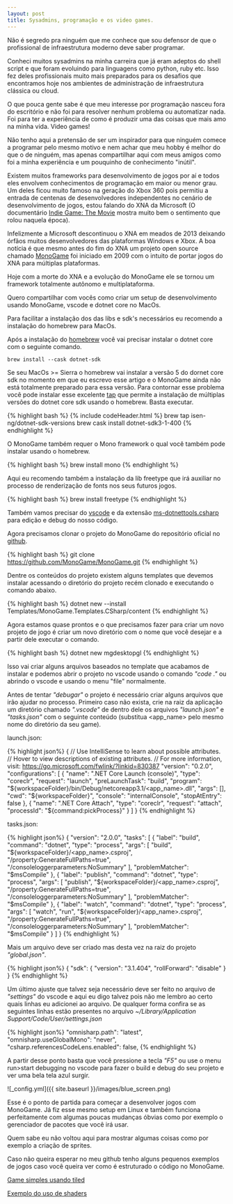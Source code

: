 ```yaml
---
layout: post
title: Sysadmins, programação e os video games.
---
```


Não é segredo pra ninguém que me conhece que sou defensor de que o profissional de infraestrutura moderno deve saber programar.  

Conheci muitos sysadmins na minha carreira que já eram adeptos do shell script e que foram evoluindo para linguagens como python, ruby etc. Isso fez deles profissionais muito mais preparados para os desafios que encontramos hoje nos ambientes de administração de infraestrutura clássica ou cloud.  

O que pouca gente sabe é que meu interesse por programação nasceu fora do escritório e não foi para resolver nenhum problema ou automatizar nada. Foi para ter a experiência de como é produzir uma das coisas que mais amo na minha vida. Video games!

Não tenho aqui a pretensão de ser um inspirador para que ninguém comece a programar pelo mesmo motivo e nem achar que meu hobby é melhor do que o de ninguém, mas apenas compartilhar aqui com meus amigos como foi a minha experiência e um pouquinho de conhecimento "inútil".

Existem muitos frameworks para desenvolvimento de jogos por aí e todos eles envolvem conhecimentos de programação em maior ou menor grau. Um deles ficou muito famoso na geração do Xbox 360 pois permitiu a entrada de centenas de desenvolvedores independentes no cenário de desenvolvimento de jogos, estou falando do XNA da Microsoft (O documentário [Indie Game: The Movie](https://www.imdb.com/title/tt1942884/) mostra muito bem o sentimento que rolou naquela época).

Infelizmente a Microsoft descontinuou o XNA em meados de 2013 deixando órfãos muitos desenvolvedores das plataformas Windows e Xbox. A boa notícia é que mesmo antes do fim do XNA um projeto open source chamado [MonoGame](https://www.monogame.net/) foi iniciado em 2009 com o intuito de portar jogos do XNA para múltiplas plataformas.

Hoje com a morte do XNA e a evolução do MonoGame ele se tornou um framework totalmente autônomo e multiplataforma.

Quero compartilhar com vocês como criar um setup de desenvolvimento usando MonoGame, vscode e dotnet core no MacOs.

Para facilitar a instalação dos das libs e sdk's necessários eu recomendo a instalação do homebrew para MacOs.

Após a instalação do [homebrew](https://brew.sh/) você vai precisar instalar o dotnet core com o seguinte comando.

```
brew install --cask dotnet-sdk
```

Se seu MacOs >= Sierra o homebrew vai instalar a versão 5 do dornet core sdk no momento em que eu escrevo esse artigo e o MonoGame ainda não está totalmente preparado para essa versão. Para contornar esse problema você pode instalar esse excelente [tap](https://github.com/isen-ng/homebrew-dotnet-sdk-versions) que permite a instalação de múltiplas versões do dotnet core sdk usando o homebrew. Basta executar.

{% highlight bash %}
{% include codeHeader.html %}
brew tap isen-ng/dotnet-sdk-versions
brew cask install dotnet-sdk3-1-400
{% endhighlight %}

O MonoGame também requer o Mono framework o qual você também pode instalar usando o homebrew.

{% highlight bash %}
brew install mono
{% endhighlight %}

Aqui eu recomendo também a instalação da lib freetype que irá auxiliar no processo de renderização de fonts nos seus futuros jogos.

{% highlight bash %}
brew install freetype
{% endhighlight %}

Também vamos precisar do [vscode](https://code.visualstudio.com/) e da extensão [ms-dotnettools.csharp](https://code.visualstudio.com/docs/introvideos/extend) para edição e debug do nosso código.

Agora precisamos clonar o projeto do MonoGame do repositório oficial no [github](https://github.com/MonoGame/MonoGame).

{% highlight bash %}
git clone https://github.com/MonoGame/MonoGame.git
{% endhighlight %}

Dentre os conteúdos do projeto existem alguns templates que devemos instalar acessando o diretório do projeto recém clonado e executando o comando abaixo.

{% highlight bash %}
dotnet new --install Templates/MonoGame.Templates.CSharp/content
{% endhighlight %}

Agora estamos quase prontos e o que precisamos fazer para criar um novo projeto de jogo é criar um novo diretório com o nome que você desejar e a partir dele executar o comando.

{% highlight bash %}
dotnet new mgdesktopgl
{% endhighlight %}

Isso vai criar alguns arquivos baseados no template que acabamos de instalar e podemos abrir o projeto no vscode usando o comando <em>"code ."</em> ou abrindo o vscode e usando o menu "file" normalmente.

Antes de tentar <em>"debugar"</em> o projeto é necessário criar alguns arquivos que irão ajudar no processo. Primeiro caso não exista, crie na raiz da aplicação um diretório chamado <em>".vscode"</em> de dentro dele os arquivos <em>"launch.json"</em> e <em>"tasks.json"</em> com o seguinte conteúdo (substitua \<app_name\> pelo mesmo nome do diretório da seu game).

launch.json:

{% highlight json%}
{
  // Use IntelliSense to learn about possible attributes.
    // Hover to view descriptions of existing attributes.
    // For more information, visit: https://go.microsoft.com/fwlink/?linkid=830387
    "version": "0.2.0",
    "configurations": [
        {
            "name": ".NET Core Launch (console)",
            "type": "coreclr",
            "request": "launch",
            "preLaunchTask": "build",
            "program": "${workspaceFolder}/bin/Debug/netcoreapp3.1/<app_name>.dll",
            "args": [],
            "cwd": "${workspaceFolder}",
            "console": "internalConsole",
            "stopAtEntry": false
        },
        {
            "name": ".NET Core Attach",
            "type": "coreclr",
            "request": "attach",
            "processId": "${command:pickProcess}"
        }
    ]
}
{% endhighlight %}

tasks.json:

{% highlight json%}
{
    "version": "2.0.0",
    "tasks": [
        {
            "label": "build",
            "command": "dotnet",
            "type": "process",
            "args": [
                "build",
                "${workspaceFolder}/<app_name>.csproj",
                "/property:GenerateFullPaths=true",
                "/consoleloggerparameters:NoSummary"
            ],
            "problemMatcher": "$msCompile"
        },
        {
            "label": "publish",
            "command": "dotnet",
            "type": "process",
            "args": [
                "publish",
                "${workspaceFolder}/<app_name>.csproj",
                "/property:GenerateFullPaths=true",
                "/consoleloggerparameters:NoSummary"
            ],
            "problemMatcher": "$msCompile"
        },
        {
            "label": "watch",
            "command": "dotnet",
            "type": "process",
            "args": [
                "watch",
                "run",
                "${workspaceFolder}/<app_name>.csproj",
                "/property:GenerateFullPaths=true",
                "/consoleloggerparameters:NoSummary"
            ],
            "problemMatcher": "$msCompile"
        }
    ]
}
{% endhighlight %}

Mais um arquivo deve ser criado mas desta vez na raiz do projeto <em>"global.json"</em>.

{% highlight json%}
{
    "sdk": {
      "version": "3.1.404",
      "rollForward": "disable"
    }
}
{% endhighlight %}

Um último ajuste que talvez seja necessário deve ser feito no arquivo de <em>"settings"</em> do vscode e aqui eu digo talvez pois não me lembro ao certo quais linhas eu adicionei ao arquivo. De qualquer forma confira se as seguintes linhas estão presentes no arquivo <em>~/Library/Application Support/Code/User/settings.json</em>

{% highlight json%}
"omnisharp.path": "latest",
"omnisharp.useGlobalMono": "never",
"csharp.referencesCodeLens.enabled": false,
{% endhighlight %}

A partir desse ponto basta que você pressione a tecla <em>"F5"</em> ou use o menu run\>start debugging no vscode para fazer o build e debug do seu projeto e ver uma bela tela azul surgir.  

![_config.yml]({{ site.baseurl }}/images/blue_screen.png)

Esse é o ponto de partida para começar a desenvolver jogos com MonoGame. Já fiz esse mesmo setup em Linux e também funciona perfeitamente com algumas poucas mudanças óbvias como por exemplo o gerenciador de pacotes que você irá usar.

Quem sabe eu não voltou aqui para mostrar algumas coisas como por exemplo a criação de sprites.

Caso não queira esperar no meu github tenho alguns pequenos exemplos de jogos caso você queira ver como é estruturado o código no MonoGame.

[Game simples usando tiled](https://github.com/educrod/rpg)

[Exemplo do uso de shaders](https://github.com/educrod/shaders) 
